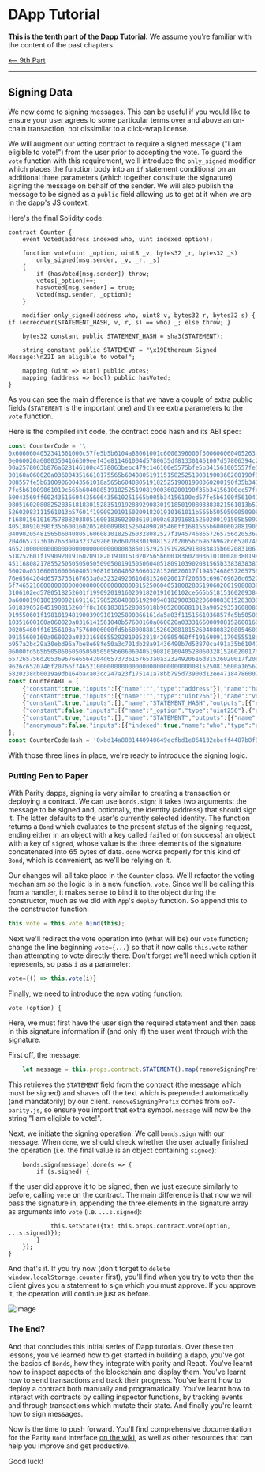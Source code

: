 # DApp Tutorial

**This is the tenth part of the Dapp Tutorial.** We assume you're familiar with the content of the past chapters.

[⟵ 9th Part](Tutorial-Part-9.md)

----

## Signing Data

We now come to signing messages. This can be useful if you would like to ensure your user agrees to some particular terms over and above an on-chain transaction, not dissimilar to a click-wrap license.

We will augment our voting contract to require a signed message ("I am eligible to vote!") from the user prior to accepting the vote. To guard the `vote` function with this requirement, we'll introduce the `only_signed` modifier which places the function body into an `if` statement conditional on an additional three parameters (which together constitute the signature) signing the message on behalf of the sender. We will also publish the message to be signed as a `public` field allowing us to get at it when we are in the dapp's JS context.

Here's the final Solidity code:

```
contract Counter {
	event Voted(address indexed who, uint indexed option);

	function vote(uint _option, uint8 _v, bytes32 _r, bytes32 _s)
	    only_signed(msg.sender, _v, _r, _s)
	{
		if (hasVoted[msg.sender]) throw;
		votes[_option]++;
		hasVoted[msg.sender] = true;
		Voted(msg.sender, _option);
	}

	modifier only_signed(address who, uint8 v, bytes32 r, bytes32 s) { if (ecrecover(STATEMENT_HASH, v, r, s) == who) _; else throw; }

	bytes32 constant public STATEMENT_HASH = sha3(STATEMENT);

	string constant public STATEMENT = "\x19Ethereum Signed Message:\n22I am eligible to vote!";

	mapping (uint => uint) public votes;
	mapping (address => bool) public hasVoted;
}
```

As you can see the main difference is that we have a couple of extra public fields (`STATEMENT` is the important one) and three extra parameters to the `vote` function.

Here is the compiled init code, the contract code hash and its ABI spec:

```js
const CounterCode = '\
0x6060604052341561000c57fe5b5b6104a88061001c6000396000f300606060405263ffffffff6\
0e060020a60003504166309eef43e811461004d5780635df813301461007d57806394c21ff31461\
00a2578063b876a628146100c4578063bebc479c146100e5575bfe5b341561005557fe5b6100696\
00160a060020a0360043516610175565b604080519115158252519081900360200190f35b341561\
008557fe5b61009060043561018a565b60408051918252519081900360200190f35b34156100aa5\
7fe5b61009061019c565b60408051918252519081900360200190f35b34156100cc57fe5b6100e3\
60043560ff60243516604435606435610251565b005b34156100ed57fe5b6100f561041c565b604\
08051602080825283518183015283519192839290830191850190808383821561013b575b805182\
52602083111561013b57601f19909201916020918201910161011b565b505050905090810190601\
f1680156101675780820380516001836020036101000a031916815260200191505b509250505060\
405180910390f35b60016020526000908152604090205460ff1681565b600060208190529081526\
04090205481565b6040805160608101825260328082527f19457468657265756d205369676e6564\
204d6573736167653a0a32324920616d602083019081527f20656c696769626c6520746f20766f7\
465210000000000000000000000000000838501529251919282918083835b602083106102215780\
518252601f199092019160209182019101610202565b6001836020036101000a038019825116818\
451168082178552505050505050905001915050604051809103902081565b3383838383600160a0\
60020a03166001606060405190810160405280603281526020017f19457468657265756d2053696\
76e6564204d6573736167653a0a32324920616d81526020017f20656c696769626c6520746f2076\
6f74652100000000000000000000000000008152506040518082805190602001908083835b60208\
3106102ed5780518252601f1990920191602091820191016102ce565b5181516020938403610100\
0a60001901801990921691161790526040805192909401829003822060008381528383018652928\
501839052845190815260ff8c16818301528085018b9052606081018a9052935160808086019750\
919550601f19810194819003909101925090866161da5a03f1151561036857fe5b5050602060405\
10351600160a060020a0316141561040b57600160a060020a033316600090815260016020526040\
90205460ff16156103a75760006000fd5b600088815260208181526040808320805460019081019\
09155600160a060020a03331680855292819052818420805460ff19169091179055518a927f4d99\
b957a2bc29a30ebd96a7be8e68fe50a3c701db28a91436490b7d53870ca491a35b610411565b600\
06000fd5b5b5050505050505050565b606060405190810160405280603281526020017f19457468\
657265756d205369676e6564204d6573736167653a0a32324920616d81526020017f20656c69676\
9626c6520746f20766f7465210000000000000000000000000000815250815600a165627a7a7230\
5820238cb0019a9db164baca03cc247a23f175141a78bb795d73900d12ee471847860029';
const CounterABI = [
	{"constant":true,"inputs":[{"name":"","type":"address"}],"name":"hasVoted","outputs":[{"name":"","type":"bool"}],"payable":false,"type":"function"},
	{"constant":true,"inputs":[{"name":"","type":"uint256"}],"name":"votes","outputs":[{"name":"","type":"uint256"}],"payable":false,"type":"function"},
	{"constant":true,"inputs":[],"name":"STATEMENT_HASH","outputs":[{"name":"","type":"bytes32"}],"payable":false,"type":"function"},
	{"constant":false,"inputs":[{"name":"_option","type":"uint256"},{"name":"_v","type":"uint8"},{"name":"_r","type":"bytes32"},{"name":"_s","type":"bytes32"}],"name":"vote","outputs":[],"payable":false,"type":"function"},
	{"constant":true,"inputs":[],"name":"STATEMENT","outputs":[{"name":"","type":"string"}],"payable":false,"type":"function"},
	{"anonymous":false,"inputs":[{"indexed":true,"name":"who","type":"address"},{"indexed":true,"name":"option","type":"uint256"}],"name":"Voted","type":"event"}
];
const CounterCodeHash = '0xbd14a8001440940649ecfbd1e064132ebeff4487b8f9c57bea485a90067b1aee';	// TODO
```

With those three lines in place, we're ready to introduce the signing logic.

### Putting Pen to Paper

With Parity dapps, signing is very similar to creating a transaction or deploying a contract. We can use `bonds.sign`; it takes two arguments: the message to be signed and, optionally, the identity (address) that should sign it. The latter defaults to the user's currently selected identity. The function returns a `Bond` which evaluates to the present status of the signing request, ending either in an object with a key called `failed` or (on success) an object with a key of `signed`, whose value is the three elements of the signature concatenated into 65 bytes of data. `done` works properly for this kind of `Bond`, which is convenient, as we'll be relying on it.

Our changes will all take place in the `Counter` class. We'll refactor the voting mechanism so the logic is in a new function, `vote`. Since we'll be calling this from a handler, it makes sense to bind it to the object during the constructor, much as we did with `App`'s `deploy` function. So append this to the constructor function:

```js
this.vote = this.vote.bind(this);
```

Next we'll redirect the vote operation into (what will be) our `vote` function; change the line beginning `vote={...}` so that it now calls `this.vote` rather than attempting to vote directly there. Don't forget we'll need which option it represents, so pass `i` as a parameter:

```js
vote={() => this.vote(i)}
```

Finally, we need to introduce the new voting function:

```
vote (option) {
```

Here, we must first have the user sign the required statement and then pass in this signature information if (and only if) the user went through with the signature.

First off, the message:

```js
	let message = this.props.contract.STATEMENT().map(removeSigningPrefix);
```

This retrieves the `STATEMENT` field from the contract (the message which must be signed) and shaves off the text which is prepended automatically (and mandatorily) by our client. `removeSigningPrefix` comes from `oo7-parity.js`, so ensure you import that extra symbol. `message` will now be the string "I am eligible to vote!".

Next, we initiate the signing operation. We call `bonds.sign` with our message. When `done`, we should check whether the user actually finished the operation (i.e. the final value is an object containing `signed`):

```
	bonds.sign(message).done(s => {
		if (s.signed) {
```

If the user did approve it to be signed, then we just execute similarly to before, calling `vote` on the contract. The main difference is that now we will pass the signature in, appending the three elements in the signature array as arguments into `vote` (i.e. `...s.signed`):

```
			this.setState({tx: this.props.contract.vote(option, ...s.signed)});
		}
	});
}
```

And that's it. If you try now (don't forget to `delete window.localStorage.counter` first), you'll find when you try to vote then the client gives you a statement to sign which you must approve. If you approve it, the operation will continue just as before.

![image](https://cloud.githubusercontent.com/assets/138296/24996522/794af884-2033-11e7-8762-9e4e30d60967.png)

### The End?

And that concludes this initial series of Dapp tutorials. Over these ten lessons, you've learned how to get started in building a dapp, you've got the basics of `Bond`s, how they integrate with parity and React. You've learnt how to inspect aspects of the blockchain and display them. You've learnt how to send transactions and track their progress. You've learnt how to deploy a contract both manually and programatically. You've learnt how to interact with contracts by calling inspector functions, by tracking events and through transactions which mutate their state. And finally you're learnt how to sign messages.

Now is the time to push forward. You'll find comprehensive documentation for the Parity `Bond` interface [on the wiki](oo7-Parity-Reference.md), as well as other resources that can help you improve and get productive.

Good luck!
